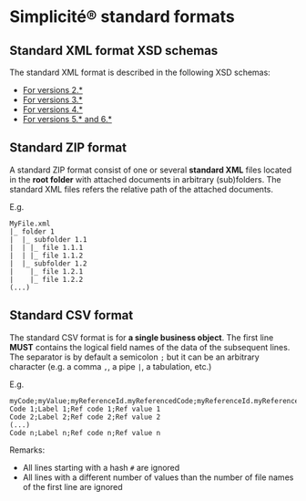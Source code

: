Simplicit&eacute;&reg; standard formats
=======================================

Standard XML format XSD schemas
-------------------------------

The standard XML format is described in the following XSD schemas:

- [For versions 2.*](base-2.xsd)
- [For versions 3.*](base-3.xsd)
- [For versions 4.*](base-4.xsd)
- [For versions 5.* and 6.*](base.xsd)

Standard ZIP format
-------------------

A standard ZIP format consist of one or several **standard XML** files located in the **root folder** with attached documents in arbitrary (sub)folders.
The standard XML files refers the relative path of the attached documents.

E.g.

```plaintext
MyFile.xml
|_ folder 1
|  |_ subfolder 1.1
|  | |_ file 1.1.1
|  | |_ file 1.1.2
|  |_ subfolder 1.2
|    |_ file 1.2.1
|    |_ file 1.2.2
(...)
```

Standard CSV format
-------------------

The standard CSV format is for **a single business object**. The first line **MUST** contains the logical field names of the data of the subsequent lines.
The separator is by default a semicolon `;` but it can be an arbitrary character (e.g. a comma `,`, a pipe `|`, a tabulation, etc.)

E.g.

```plaintext
myCode;myValue;myReferenceId.myReferencedCode;myReferenceId.myReferencedValue
Code 1;Label 1;Ref code 1;Ref value 1
Code 2;Label 2;Ref code 2;Ref value 2
(...)
Code n;Label n;Ref code n;Ref value n
```

Remarks:

- All lines starting with a hash `#` are ignored
- All lines with a different number of values than the number of file names of the first line are ignored
